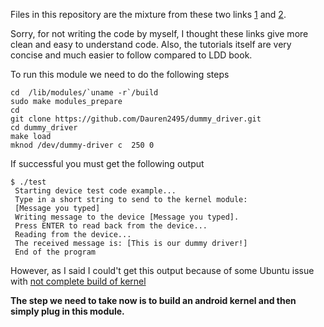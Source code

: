Files in this repository are the mixture from these two links [1](https://www.codeproject.com/Articles/112474/A-Simple-Driver-for-Linux-OS) and
[2](http://derekmolloy.ie/writing-a-linux-kernel-module-part-2-a-character-device/).

Sorry, for not writing the code by myself, I thought these links give more clean and easy to understand code. Also, the tutorials itself are very concise and much easier to follow compared to LDD book.

To run this module we need to do the following steps

```shell
cd  /lib/modules/`uname -r`/build  
sudo make modules_prepare  
cd  
git clone https://github.com/Dauren2495/dummy_driver.git  
cd dummy_driver    
make load  
mknod /dev/dummy-driver c  250 0  
```  
If successful you must get the following output

```
$ ./test
 Starting device test code example...
 Type in a short string to send to the kernel module:
 [Message you typed]
 Writing message to the device [Message you typed].
 Press ENTER to read back from the device...
 Reading from the device...
 The received message is: [This is our dummy driver!]
 End of the program
```

However, as I said I could't get this output because of some Ubuntu issue with [not complete build of kernel](https://stackoverflow.com/questions/39107811/no-rule-to-make-target-arch-x86-entry-syscalls-syscall-32-tbl-needed-by-arch)

__The step we need to take now is to build an android kernel and then simply plug in this module.__

